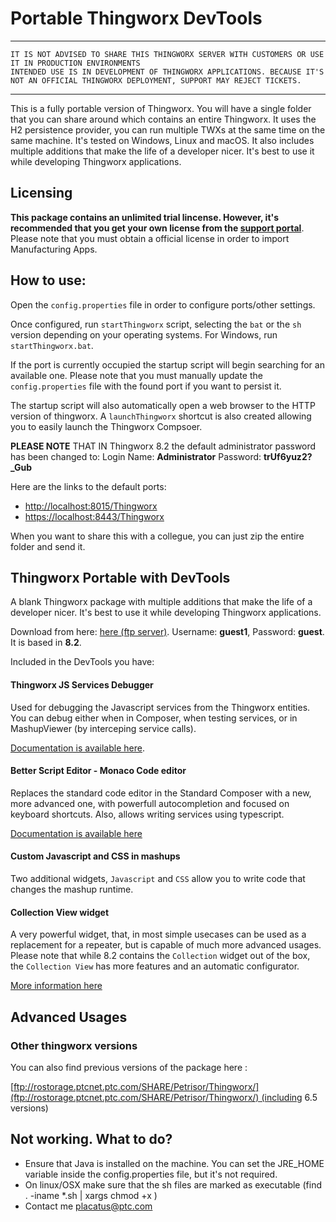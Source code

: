 # Portable Thingworx DevTools

***
    IT IS NOT ADVISED TO SHARE THIS THINGWORX SERVER WITH CUSTOMERS OR USE IT IN PRODUCTION ENVIRONMENTS
    INTENDED USE IS IN DEVELOPMENT OF THINGWORX APPLICATIONS. BECAUSE IT'S NOT AN OFFICIAL THINGWORX DEPLOYMENT, SUPPORT MAY REJECT TICKETS.
***

This is a fully portable version of Thingworx. You will have a single folder that you can share around which contains an entire Thingworx. It uses the H2 persistence provider, you can run multiple TWXs at the same time on the same machine. It's tested on Windows, Linux and macOS.
It also includes multiple additions that make the life of a developer nicer. It's best to use it while developing Thingworx applications.

## Licensing
**This package contains an unlimited trial lincense. However, it's recommended that you get your own license from the [support portal](https://support.ptc.com/apps/licensePortal/auth/ssl/index?wcn=341)**. Please note that you must obtain a official license in order to import Manufacturing Apps.


## How to use:

Open the `config.properties` file in order to configure ports/other settings. 

Once configured, run `startThingworx` script, selecting the `bat` or the `sh` version depending on your operating systems. For Windows, run `startThingworx.bat`.   

If the port is currently occupied the startup script will begin searching for an available one. Please note that you must manually update the `config.properties` file with the found port if you want to persist it.

The startup script will also automatically open a web browser to the HTTP version of thingworx. A `launchThingworx` shortcut is also created allowing you to easily launch the Thingworx Compsoer.

**PLEASE NOTE** THAT IN Thingworx 8.2 the default administrator password has been changed to: Login Name: **Administrator** Password: **trUf6yuz2?_Gub**

Here are the links to the default ports:
*   [http://localhost:8015/Thingworx](http://localhost:8015/Thingworx)
*   [https://localhost:8443/Thingworx](https://localhost:8443/Thingworx)

When you want to share this with a collegue, you can just zip the entire folder and send it.

## Thingworx Portable with DevTools

A blank Thingworx package with multiple additions that make the life of a developer nicer. It's best to use it while developing Thingworx applications.

Download from here: [here (ftp server)](ftp://rostorage.ptcnet.ptc.com/SHARE/Petrisor/Thingworx/Thingworx%208.2%20DevTools.zip). Username: **guest1**, Password: **guest**. It is based in **8.2**.

Included in the DevTools you have:

#### Thingworx JS Services Debugger

Used for debugging the Javascript services from the Thingworx entities. You can debug either when in Composer, when testing services, or in MashupViewer (by interceping service calls).

[Documentation is available here](https://share.ptc.com/sites/sales/ic/IoT%20Presales%20Enablement/Shared%20Documents/Custom%20Extensions%20and%20Edge%20MicroServers/Thingworx%20Services%20Debugger%20-%20User%20Guide.pdf).

#### Better Script Editor - Monaco Code editor

Replaces the standard code editor in the Standard Composer with a new, more advanced one, with powerfull autocompletion and focused on keyboard shortcuts. Also, allows writing services using typescript.

[Documentation is available here](http://roicentersvn/placatus/MonacoScriptEditorWidget)

#### Custom Javascript and CSS in mashups

Two additional widgets, `Javascript` and `CSS` allow you to write code that changes the mashup runtime.

#### Collection View widget

A very powerful widget, that, in most simple usecases can be used as a replacement for a repeater, but is capable of much more advanced usages. Please note that while 8.2 contains the `Collection` widget out of the box, the `Collection View` has more features and an automatic configurator.

[More information here](https://share.ptc.com/sites/sales/ic/IoT%20Presales%20Enablement/blog/Lists/Posts/Post.aspx?ID=69)


## Advanced Usages
### Other thingworx versions

You can also find previous versions of the package here :

[ftp://rostorage.ptcnet.ptc.com/SHARE/Petrisor/Thingworx/](ftp://rostorage.ptcnet.ptc.com/SHARE/Petrisor/Thingworx/) (including 6.5 versions)  

## **Not working. What to do?**

*   Ensure that Java is installed on the machine. You can set the JRE_HOME variable inside the config.properties file, but it's not required.
*   On linux/OSX make sure that the sh files are marked as executable (find . -iname \*.sh | xargs chmod +x )
*   Contact me [placatus@ptc.com](mailto:placatus@ptc.com)

